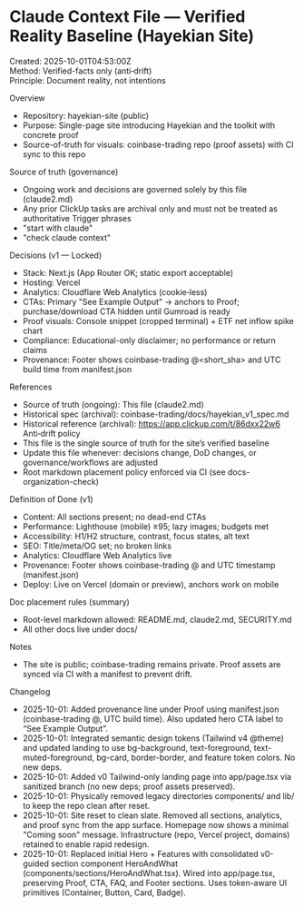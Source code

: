 # Claude Context File — Verified Reality Baseline (Hayekian Site)
Created: 2025-10-01T04:53:00Z  
Method: Verified-facts only (anti‑drift)  
Principle: Document reality, not intentions

Overview
- Repository: hayekian-site (public)
- Purpose: Single-page site introducing Hayekian and the toolkit with concrete proof
- Source-of-truth for visuals: coinbase-trading repo (proof assets) with CI sync to this repo

Source of truth (governance)
- Ongoing work and decisions are governed solely by this file (claude2.md)
- Any prior ClickUp tasks are archival only and must not be treated as authoritative
Trigger phrases
- "start with claude"
- "check claude context"

Decisions (v1 — Locked)
- Stack: Next.js (App Router OK; static export acceptable)
- Hosting: Vercel
- Analytics: Cloudflare Web Analytics (cookie‑less)
- CTAs: Primary "See Example Output" → anchors to Proof; purchase/download CTA hidden until Gumroad is ready
- Proof visuals: Console snippet (cropped terminal) + ETF net inflow spike chart
- Compliance: Educational-only disclaimer; no performance or return claims
- Provenance: Footer shows coinbase-trading @<short_sha> and UTC build time from manifest.json

References
- Source of truth (ongoing): This file (claude2.md)
- Historical spec (archival): coinbase-trading/docs/hayekian_v1_spec.md
- Historical reference (archival): https://app.clickup.com/t/86dxx22w6
Anti‑drift policy
- This file is the single source of truth for the site’s verified baseline
- Update this file whenever: decisions change, DoD changes, or governance/workflows are adjusted
- Root markdown placement policy enforced via CI (see docs-organization-check)

Definition of Done (v1)
- Content: All sections present; no dead-end CTAs
- Performance: Lighthouse (mobile) ≥95; lazy images; budgets met
- Accessibility: H1/H2 structure, contrast, focus states, alt text
- SEO: Title/meta/OG set; no broken links
- Analytics: Cloudflare Web Analytics live
- Provenance: Footer shows coinbase-trading @<sha> and UTC timestamp (manifest.json)
- Deploy: Live on Vercel (domain or preview), anchors work on mobile

Doc placement rules (summary)
- Root-level markdown allowed: README.md, claude2.md, SECURITY.md
- All other docs live under docs/

Notes
- The site is public; coinbase-trading remains private. Proof assets are synced via CI with a manifest to prevent drift.

Changelog
- 2025-10-01: Added provenance line under Proof using manifest.json (coinbase-trading @<sha>, UTC build time). Also updated hero CTA label to “See Example Output”.
- 2025-10-01: Integrated semantic design tokens (Tailwind v4 @theme) and updated landing to use bg-background, text-foreground, text-muted-foreground, bg-card, border-border, and feature token colors. No new deps.
- 2025-10-01: Added v0 Tailwind-only landing page into app/page.tsx via sanitized branch (no new deps; proof assets preserved).
- 2025-10-01: Physically removed legacy directories components/ and lib/ to keep the repo clean after reset.
- 2025-10-01: Site reset to clean slate. Removed all sections, analytics, and proof sync from the app surface. Homepage now shows a minimal "Coming soon" message. Infrastructure (repo, Vercel project, domains) retained to enable rapid redesign.
- 2025-10-01: Replaced initial Hero + Features with consolidated v0-guided section component HeroAndWhat (components/sections/HeroAndWhat.tsx). Wired into app/page.tsx, preserving Proof, CTA, FAQ, and Footer sections. Uses token-aware UI primitives (Container, Button, Card, Badge).
